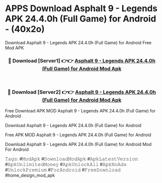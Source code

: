 # APPS Download Asphalt 9 - Legends APK 24.4.0h (Full Game) for Android - (40x2o)
Download Asphalt 9 - Legends APK 24.4.0h (Full Game) for Android Free Mod APK

<div align="center">
<h3>🔴 Download [Server1] 👉👉 <a href="https://apk-comot.site?title=Asphalt_9_-_Legends_APK_24.4.0h_(Full_Game)_for_Android">Asphalt 9 - Legends APK 24.4.0h (Full Game) for Android Mod Apk</a></h3><br>

<h3>🔴 Download [Server2] 👉👉 <a href="https://apk-comot.site?title=Asphalt_9_-_Legends_APK_24.4.0h_(Full_Game)_for_Android">Asphalt 9 - Legends APK 24.4.0h (Full Game) for Android Mod Apk</a></h3>
</div>


Free Download APK MOD Asphalt 9 - Legends APK 24.4.0h (Full Game) for Android

Download Asphalt 9 - Legends APK 24.4.0h (Full Game) for Android 

Free APK MOD Asphalt 9 - Legends APK 24.4.0h (Full Game) for Android 

Download Asphalt 9 - Legends APK 24.4.0h (Full Game) for Android Mod For Android

𝚃𝚊𝚐𝚜: #𝙼𝚘𝚍𝙰𝚙𝚔 #𝙳𝚘𝚠𝚗𝚕𝚘𝚊𝚍𝙼𝚘𝚍𝙰𝚙𝚔 #𝙰𝚙𝚔𝙻𝚊𝚝𝚎𝚜𝚝𝚅𝚎𝚛𝚜𝚒𝚘𝚗 #𝙰𝚙𝚔𝚄𝚗𝚕𝚒𝚖𝚒𝚝𝚎𝚍𝙼𝚘𝚗𝚎𝚢 #𝙰𝚙𝚔𝚄𝚗𝚕𝚘𝚌𝚔𝙰𝚕𝚕 #𝙰𝚙𝚔𝙽𝚘𝙰𝚍𝚜 #𝚄𝚗𝚕𝚘𝚌𝚔𝙿𝚛𝚎𝚖𝚒𝚞𝚖 #𝙵𝚘𝚛𝙰𝚗𝚍𝚛𝚘𝚒𝚍 #𝙵𝚛𝚎𝚎𝙳𝚘𝚠𝚗𝚕𝚘𝚊𝚍 #home_design_mod_apk